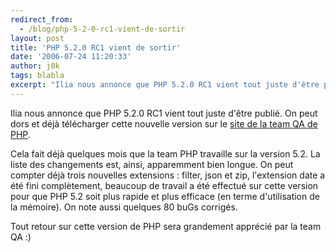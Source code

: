```yaml
---
redirect_from:
  - /blog/php-5-2-0-rc1-vient-de-sortir
layout: post
title: 'PHP 5.2.0 RC1 vient de sortir'
date: '2006-07-24 11:20:33'
author: j0k
tags: blabla
excerpt: "Ilia nous annonce que PHP 5.2.0 RC1 vient tout juste d'être publié.   On peut dors et déjà télécharger cette nouvelle version sur le [site de la team QA de PHP](http://qa.php.net/).  \n  \nCela fait déjà quelques mois que la team PHP travaille sur la version 5.2. La liste des changements est, ainsi, apparemment bien longue.   On peut compter      …"
---
```


Ilia nous annonce que PHP 5.2.0 RC1 vient tout juste d'être publié.   On peut dors et déjà télécharger cette nouvelle version sur le [site de la team QA de PHP](http://qa.php.net/).

Cela fait déjà quelques mois que la team PHP travaille sur la version 5.2. La liste des changements est, ainsi, apparemment bien longue.   On peut compter déjà trois nouvelles extensions : filter, json et zip, l'extension date a été fini complètement, beaucoup de travail a été effectué sur cette version pour que PHP 5.2 soit plus rapide et plus efficace (en terme d'utilisation de la mémoire).   On note aussi quelques 80 buGs corrigés.

Tout retour sur cette version de PHP sera grandement apprécié par la team QA :)
